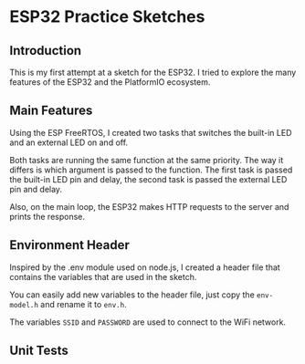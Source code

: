 # ESP32 Practice Sketches

## Introduction

This is my first attempt at a sketch for the ESP32. I tried to explore the many features of the ESP32 and the PlatformIO ecosystem.

## Main Features

Using the ESP FreeRTOS, I created two tasks that switches the built-in LED and an external LED on and off.

Both tasks are running the same function at the same priority. The way it differs is which argument is passed to the function. The first task is passed the built-in LED pin and delay, the second task is passed the external LED pin and delay.

Also, on the main loop, the ESP32 makes HTTP requests to the server and prints the response.

## Environment Header

Inspired by the .env module used on node.js, I created a header file that contains the variables that are used in the sketch.

You can easily add new variables to the header file, just copy the `env-model.h` and rename it to `env.h`.

The variables `SSID` and `PASSWORD` are used to connect to the WiFi network.

## Unit Tests
